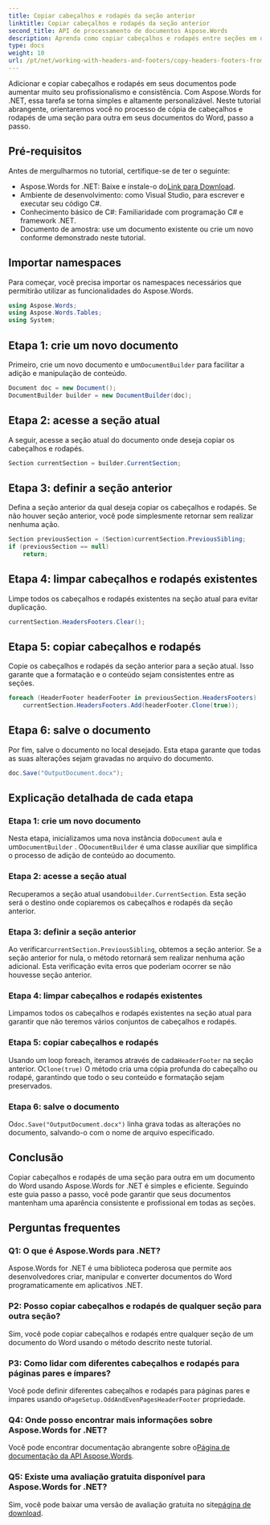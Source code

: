 ```yaml
---
title: Copiar cabeçalhos e rodapés da seção anterior
linktitle: Copiar cabeçalhos e rodapés da seção anterior
second_title: API de processamento de documentos Aspose.Words
description: Aprenda como copiar cabeçalhos e rodapés entre seções em documentos do Word usando Aspose.Words for .NET. Este guia detalhado garante consistência e profissionalismo.
type: docs
weight: 10
url: /pt/net/working-with-headers-and-footers/copy-headers-footers-from-previous-section/
---
```


Adicionar e copiar cabeçalhos e rodapés em seus documentos pode aumentar muito seu profissionalismo e consistência. Com Aspose.Words for .NET, essa tarefa se torna simples e altamente personalizável. Neste tutorial abrangente, orientaremos você no processo de cópia de cabeçalhos e rodapés de uma seção para outra em seus documentos do Word, passo a passo.

## Pré-requisitos

Antes de mergulharmos no tutorial, certifique-se de ter o seguinte:

-  Aspose.Words for .NET: Baixe e instale-o do[Link para Download](https://releases.aspose.com/words/net/).
- Ambiente de desenvolvimento: como Visual Studio, para escrever e executar seu código C#.
- Conhecimento básico de C#: Familiaridade com programação C# e framework .NET.
- Documento de amostra: use um documento existente ou crie um novo conforme demonstrado neste tutorial.

## Importar namespaces

Para começar, você precisa importar os namespaces necessários que permitirão utilizar as funcionalidades do Aspose.Words.

```csharp
using Aspose.Words;
using Aspose.Words.Tables;
using System;
```

## Etapa 1: crie um novo documento

 Primeiro, crie um novo documento e um`DocumentBuilder` para facilitar a adição e manipulação de conteúdo.

```csharp
Document doc = new Document();
DocumentBuilder builder = new DocumentBuilder(doc);
```

## Etapa 2: acesse a seção atual

A seguir, acesse a seção atual do documento onde deseja copiar os cabeçalhos e rodapés.

```csharp
Section currentSection = builder.CurrentSection;
```

## Etapa 3: definir a seção anterior

Defina a seção anterior da qual deseja copiar os cabeçalhos e rodapés. Se não houver seção anterior, você pode simplesmente retornar sem realizar nenhuma ação.

```csharp
Section previousSection = (Section)currentSection.PreviousSibling;
if (previousSection == null)
    return;
```

## Etapa 4: limpar cabeçalhos e rodapés existentes

Limpe todos os cabeçalhos e rodapés existentes na seção atual para evitar duplicação.

```csharp
currentSection.HeadersFooters.Clear();
```

## Etapa 5: copiar cabeçalhos e rodapés

Copie os cabeçalhos e rodapés da seção anterior para a seção atual. Isso garante que a formatação e o conteúdo sejam consistentes entre as seções.

```csharp
foreach (HeaderFooter headerFooter in previousSection.HeadersFooters)
    currentSection.HeadersFooters.Add(headerFooter.Clone(true));
```

## Etapa 6: salve o documento

Por fim, salve o documento no local desejado. Esta etapa garante que todas as suas alterações sejam gravadas no arquivo do documento.

```csharp
doc.Save("OutputDocument.docx");
```

## Explicação detalhada de cada etapa

### Etapa 1: crie um novo documento

 Nesta etapa, inicializamos uma nova instância do`Document` aula e um`DocumentBuilder` . O`DocumentBuilder` é uma classe auxiliar que simplifica o processo de adição de conteúdo ao documento.

### Etapa 2: acesse a seção atual

Recuperamos a seção atual usando`builder.CurrentSection`. Esta seção será o destino onde copiaremos os cabeçalhos e rodapés da seção anterior.

### Etapa 3: definir a seção anterior

 Ao verificar`currentSection.PreviousSibling`, obtemos a seção anterior. Se a seção anterior for nula, o método retornará sem realizar nenhuma ação adicional. Esta verificação evita erros que poderiam ocorrer se não houvesse seção anterior.

### Etapa 4: limpar cabeçalhos e rodapés existentes

Limpamos todos os cabeçalhos e rodapés existentes na seção atual para garantir que não teremos vários conjuntos de cabeçalhos e rodapés.

### Etapa 5: copiar cabeçalhos e rodapés

 Usando um loop foreach, iteramos através de cada`HeaderFooter` na seção anterior. O`Clone(true)` O método cria uma cópia profunda do cabeçalho ou rodapé, garantindo que todo o seu conteúdo e formatação sejam preservados.

### Etapa 6: salve o documento

 O`doc.Save("OutputDocument.docx")` linha grava todas as alterações no documento, salvando-o com o nome de arquivo especificado.

## Conclusão

Copiar cabeçalhos e rodapés de uma seção para outra em um documento do Word usando Aspose.Words for .NET é simples e eficiente. Seguindo este guia passo a passo, você pode garantir que seus documentos mantenham uma aparência consistente e profissional em todas as seções.

## Perguntas frequentes

### Q1: O que é Aspose.Words para .NET?

Aspose.Words for .NET é uma biblioteca poderosa que permite aos desenvolvedores criar, manipular e converter documentos do Word programaticamente em aplicativos .NET.

### P2: Posso copiar cabeçalhos e rodapés de qualquer seção para outra seção?

Sim, você pode copiar cabeçalhos e rodapés entre qualquer seção de um documento do Word usando o método descrito neste tutorial.

### P3: Como lidar com diferentes cabeçalhos e rodapés para páginas pares e ímpares?

 Você pode definir diferentes cabeçalhos e rodapés para páginas pares e ímpares usando o`PageSetup.OddAndEvenPagesHeaderFooter` propriedade.

### Q4: Onde posso encontrar mais informações sobre Aspose.Words for .NET?

 Você pode encontrar documentação abrangente sobre o[Página de documentação da API Aspose.Words](https://reference.aspose.com/words/net/).

### Q5: Existe uma avaliação gratuita disponível para Aspose.Words for .NET?

Sim, você pode baixar uma versão de avaliação gratuita no site[página de download](https://releases.aspose.com/).